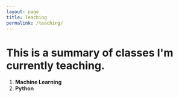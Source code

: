 ```yaml
---
layout: page
title: Teaching 
permalink: /teaching/
---
```






# This is a summary of classes I'm currently teaching.

1. **Machine Learning** 
2. **Python**
